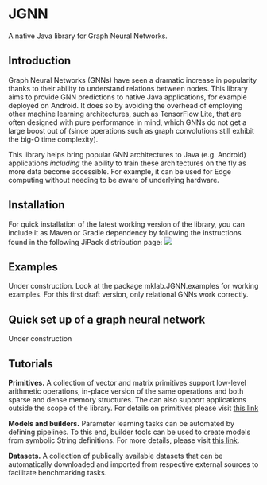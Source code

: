 # JGNN
A native Java library for Graph Neural Networks.

## Introduction
Graph Neural Networks (GNNs) have seen a dramatic increase in popularity thanks to their ability to understand relations between nodes.
This library aims to provide GNN predictions to native Java applications, for example deployed on Android.
It does so by avoiding the overhead of employing other machine learning architectures, such as TensorFlow Lite, that are often designed
with pure performance in mind, which GNNs do not get a large boost out of (since operations such as graph convolutions still exhibit the
big-O time complexity).

This library helps bring popular GNN architectures to Java (e.g. Android) applications *including* the ability to train these architectures
on the fly as more data become accessible. For example, it can be used for Edge computing without needing to be aware of underlying hardware.


## Installation
For quick installation of the latest working version of the library, you can include it as Maven or Gradle dependency by following the instructions found in the following JiPack distribution page:
[![](https://jitpack.io/v/maniospas/jgnn.svg)](https://jitpack.io/#maniospas/jgnn)


## Examples
Under construction. Look at the package mklab.JGNN.examples for working examples. For this first draft version, only relational GNNs work correctly.

## Quick set up of a graph neural network
Under construction

## Tutorials
 
**Primitives.** A collection of vector and matrix primitives support low-level arithmetic operations, in-place version of the same operations and both sparse and dense memory structures. The can also support applications outside the scope of the library. For details on primitives please visit [this link](docs/Primitives.md)

**Models and builders.** Parameter learning tasks can be automated by defining pipelines. To this end, builder tools can be used to create models from symbolic String definitions. For more details, please visit [this link](docs/Models.md).

**Datasets.** A collection of publically available datasets that can be automatically downloaded and imported from respective external sources to facilitate benchmarking tasks.